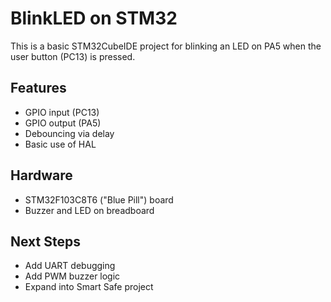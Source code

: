 # BlinkLED on STM32

This is a basic STM32CubeIDE project for blinking an LED on PA5 when the user button (PC13) is pressed.

## Features

- GPIO input (PC13)
- GPIO output (PA5)
- Debouncing via delay
- Basic use of HAL

## Hardware

- STM32F103C8T6 ("Blue Pill") board
- Buzzer and LED on breadboard

## Next Steps

- Add UART debugging
- Add PWM buzzer logic
- Expand into Smart Safe project
